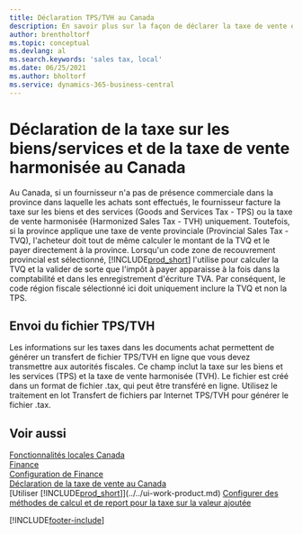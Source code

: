 ```yaml
---
title: Déclaration TPS/TVH au Canada
description: En savoir plus sur la façon de déclarer la taxe de vente et la taxe sur les biens et les services au Canada.
author: brentholtorf
ms.topic: conceptual
ms.devlang: al
ms.search.keywords: 'sales tax, local'
ms.date: 06/25/2021
ms.author: bholtorf
ms.service: dynamics-365-business-central
---
```

# <a name="reporting-goodsservices-tax-and-harmonized-sales-tax-in-canada"></a>Déclaration de la taxe sur les biens/services et de la taxe de vente harmonisée au Canada

Au Canada, si un fournisseur n'a pas de présence commerciale dans la province dans laquelle les achats sont effectués, le fournisseur facture la taxe sur les biens et des services (Goods and Services Tax - TPS) ou la taxe de vente harmonisée (Harmonized Sales Tax - TVH) uniquement. Toutefois, si la province applique une taxe de vente provinciale (Provincial Sales Tax - TVQ), l'acheteur doit tout de même calculer le montant de la TVQ et le payer directement à la province. Lorsqu'un code zone de recouvrement provincial est sélectionné, [!INCLUDE[prod_short](../../includes/prod_short.md)] l'utilise pour calculer la TVQ et la valider de sorte que l'impôt à payer apparaisse à la fois dans la comptabilité et dans les enregistrement d'écriture TVA. Par conséquent, le code région fiscale sélectionné ici doit uniquement inclure la TVQ et non la TPS.  

## <a name="submitting-the-gsthst-file"></a>Envoi du fichier TPS/TVH

Les informations sur les taxes dans les documents achat permettent de générer un transfert de fichier TPS/TVH en ligne que vous devez transmettre aux autorités fiscales. Ce champ inclut la taxe sur les biens et les services (TPS) et la taxe de vente harmonisée (TVH). Le fichier est créé dans un format de fichier .tax, qui peut être transféré en ligne. Utilisez le traitement en lot Transfert de fichiers par Internet TPS/TVH pour générer le fichier .tax.

## <a name="see-also"></a>Voir aussi

[Fonctionnalités locales Canada](canada-local-functionality.md)  
[Finance](../../finance.md)  
[Configuration de Finance](../../finance-setup-finance.md)  
[Déclaration de la taxe de vente au Canada](ca-sales-tax.md)  
[Utiliser [!INCLUDE[prod_short](../../includes/prod_short.md)]](../../ui-work-product.md)
[Configurer des méthodes de calcul et de report pour la taxe sur la valeur ajoutée](../../finance-setup-vat.md)  


[!INCLUDE[footer-include](../../includes/footer-banner.md)]
